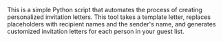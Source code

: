 This is a simple Python script that automates the process of creating personalized invitation letters. This tool takes a template letter, replaces placeholders with recipient names and the sender's name, and generates customized invitation letters for each person in your guest list.
